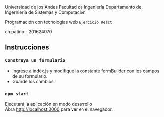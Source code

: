 Universidad de los Andes
Facultad de Ingeniería
Departamento de Ingerniería de Sistemas y Computación

Programación con tecnologías web
`Ejercicio React`

ch.patino - 201624070

## Instrucciones

### `Construya un formulario`

- Ingrese a index.js y modifique la constante formBuilder con los campos de su formulario.
- Guarde los cambios

### `npm start`

Ejecutará la aplicación en modo desarrollo<br />
Abra [http://localhost:3000](http://localhost:3000) para ver en el navegador.
